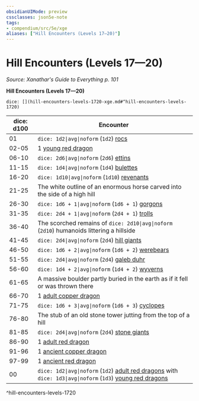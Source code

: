 ```yaml
---
obsidianUIMode: preview
cssclasses: json5e-note
tags:
- compendium/src/5e/xge
aliases: ["Hill Encounters (Levels 17—20)"]
---
```

# Hill Encounters (Levels 17—20)
*Source: Xanathar's Guide to Everything p. 101* 

**Hill Encounters (Levels 17—20)**

`dice: [](hill-encounters-levels-1720-xge.md#^hill-encounters-levels-1720)`

| dice: d100 | Encounter |
|------------|-----------|
| 01 | `dice: 1d2\|avg\|noform` (`1d2`) [rocs](/3-Mechanics/CLI/bestiary/monstrosity/roc.md) |
| 02-05 | 1 [young red dragon](/3-Mechanics/CLI/bestiary/dragon/young-red-dragon.md) |
| 06-10 | `dice: 2d6\|avg\|noform` (`2d6`) [ettins](/3-Mechanics/CLI/bestiary/giant/ettin.md) |
| 11-15 | `dice: 1d4\|avg\|noform` (`1d4`) [bulettes](/3-Mechanics/CLI/bestiary/monstrosity/bulette.md) |
| 16-20 | `dice: 1d10\|avg\|noform` (`1d10`) [revenants](/3-Mechanics/CLI/bestiary/undead/revenant.md) |
| 21-25 | The white outline of an enormous horse carved into the side of a high hill |
| 26-30 | `dice: 1d6 + 1\|avg\|noform` (`1d6 + 1`) [gorgons](/3-Mechanics/CLI/bestiary/monstrosity/gorgon.md) |
| 31-35 | `dice: 2d4 + 1\|avg\|noform` (`2d4 + 1`) [trolls](/3-Mechanics/CLI/bestiary/giant/troll.md) |
| 36-40 | The scorched remains of `dice: 2d10\|avg\|noform` (`2d10`) humanoids littering a hillside |
| 41-45 | `dice: 2d4\|avg\|noform` (`2d4`) [hill giants](/3-Mechanics/CLI/bestiary/giant/hill-giant.md) |
| 46-50 | `dice: 1d6 + 2\|avg\|noform` (`1d6 + 2`) [werebears](/3-Mechanics/CLI/bestiary/humanoid/werebear.md) |
| 51-55 | `dice: 2d4\|avg\|noform` (`2d4`) [galeb duhr](/3-Mechanics/CLI/bestiary/elemental/galeb-duhr.md) |
| 56-60 | `dice: 1d4 + 2\|avg\|noform` (`1d4 + 2`) [wyverns](/3-Mechanics/CLI/bestiary/dragon/wyvern.md) |
| 61-65 | A massive boulder partly buried in the earth as if it fell or was thrown there |
| 66-70 | 1 [adult copper dragon](/3-Mechanics/CLI/bestiary/dragon/adult-copper-dragon.md) |
| 71-75 | `dice: 1d6 + 3\|avg\|noform` (`1d6 + 3`) [cyclopes](/3-Mechanics/CLI/bestiary/giant/cyclops.md) |
| 76-80 | The stub of an old stone tower jutting from the top of a hill |
| 81-85 | `dice: 2d4\|avg\|noform` (`2d4`) [stone giants](/3-Mechanics/CLI/bestiary/giant/stone-giant.md) |
| 86-90 | 1 [adult red dragon](/3-Mechanics/CLI/bestiary/dragon/adult-red-dragon.md) |
| 91-96 | 1 [ancient copper dragon](/3-Mechanics/CLI/bestiary/dragon/ancient-copper-dragon.md) |
| 97-99 | 1 [ancient red dragon](/3-Mechanics/CLI/bestiary/dragon/ancient-red-dragon.md) |
| 00 | `dice: 1d2\|avg\|noform` (`1d2`) [adult red dragons](/3-Mechanics/CLI/bestiary/dragon/adult-red-dragon.md) with `dice: 1d3\|avg\|noform` (`1d3`) [young red dragons](/3-Mechanics/CLI/bestiary/dragon/young-red-dragon.md) |
^hill-encounters-levels-1720
